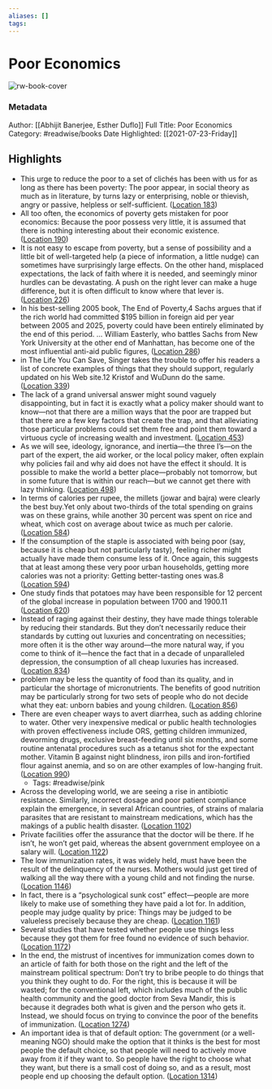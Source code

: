 ```yaml
---
aliases: []
tags:
---
```

# Poor Economics

![rw-book-cover](https://images-na.ssl-images-amazon.com/images/I/41H%2BHb935YL._SL200_.jpg)
### Metadata
Author: [[Abhijit Banerjee, Esther Duflo]]
Full Title: Poor Economics
Category: #readwise/books
Date Highlighted: [[2021-07-23-Friday]]

## Highlights
- This urge to reduce the poor to a set of clichés has been with us for as long as there has been poverty: The poor appear, in social theory as much as in literature, by turns lazy or enterprising, noble or thievish, angry or passive, helpless or self-sufficient. ([Location 183](https://readwise.io/to_kindle?action=open&asin=B007CI81IQ&location=183))
- All too often, the economics of poverty gets mistaken for poor economics: Because the poor possess very little, it is assumed that there is nothing interesting about their economic existence. ([Location 190](https://readwise.io/to_kindle?action=open&asin=B007CI81IQ&location=190))
- It is not easy to escape from poverty, but a sense of possibility and a little bit of well-targeted help (a piece of information, a little nudge) can sometimes have surprisingly large effects. On the other hand, misplaced expectations, the lack of faith where it is needed, and seemingly minor hurdles can be devastating. A push on the right lever can make a huge difference, but it is often difficult to know where that lever is. ([Location 226](https://readwise.io/to_kindle?action=open&asin=B007CI81IQ&location=226))
- In his best-selling 2005 book, The End of Poverty,4 Sachs argues that if the rich world had committed $195 billion in foreign aid per year between 2005 and 2025, poverty could have been entirely eliminated by the end of this period. ... William Easterly, who battles Sachs from New York University at the other end of Manhattan, has become one of the most influential anti-aid public figures, ([Location 286](https://readwise.io/to_kindle?action=open&asin=B007CI81IQ&location=286))
- in The Life You Can Save, Singer takes the trouble to offer his readers a list of concrete examples of things that they should support, regularly updated on his Web site.12 Kristof and WuDunn do the same. ([Location 339](https://readwise.io/to_kindle?action=open&asin=B007CI81IQ&location=339))
- The lack of a grand universal answer might sound vaguely disappointing, but in fact it is exactly what a policy maker should want to know—not that there are a million ways that the poor are trapped but that there are a few key factors that create the trap, and that alleviating those particular problems could set them free and point them toward a virtuous cycle of increasing wealth and investment. ([Location 453](https://readwise.io/to_kindle?action=open&asin=B007CI81IQ&location=453))
- As we will see, ideology, ignorance, and inertia—the three I’s—on the part of the expert, the aid worker, or the local policy maker, often explain why policies fail and why aid does not have the effect it should. It is possible to make the world a better place—probably not tomorrow, but in some future that is within our reach—but we cannot get there with lazy thinking. ([Location 498](https://readwise.io/to_kindle?action=open&asin=B007CI81IQ&location=498))
- In terms of calories per rupee, the millets (jowar and bajra) were clearly the best buy.Yet only about two-thirds of the total spending on grains was on these grains, while another 30 percent was spent on rice and wheat, which cost on average about twice as much per calorie. ([Location 584](https://readwise.io/to_kindle?action=open&asin=B007CI81IQ&location=584))
- If the consumption of the staple is associated with being poor (say, because it is cheap but not particularly tasty), feeling richer might actually have made them consume less of it. Once again, this suggests that at least among these very poor urban households, getting more calories was not a priority: Getting better-tasting ones was.8 ([Location 594](https://readwise.io/to_kindle?action=open&asin=B007CI81IQ&location=594))
- One study finds that potatoes may have been responsible for 12 percent of the global increase in population between 1700 and 1900.11 ([Location 620](https://readwise.io/to_kindle?action=open&asin=B007CI81IQ&location=620))
- Instead of raging against their destiny, they have made things tolerable by reducing their standards. But they don’t necessarily reduce their standards by cutting out luxuries and concentrating on necessities; more often it is the other way around—the more natural way, if you come to think of it—hence the fact that in a decade of unparalleled depression, the consumption of all cheap luxuries has increased. ([Location 834](https://readwise.io/to_kindle?action=open&asin=B007CI81IQ&location=834))
- problem may be less the quantity of food than its quality, and in particular the shortage of micronutrients. The benefits of good nutrition may be particularly strong for two sets of people who do not decide what they eat: unborn babies and young children. ([Location 856](https://readwise.io/to_kindle?action=open&asin=B007CI81IQ&location=856))
- There are even cheaper ways to avert diarrhea, such as adding chlorine to water. Other very inexpensive medical or public health technologies with proven effectiveness include ORS, getting children immunized, deworming drugs, exclusive breast-feeding until six months, and some routine antenatal procedures such as a tetanus shot for the expectant mother. Vitamin B against night blindness, iron pills and iron-fortified flour against anemia, and so on are other examples of low-hanging fruit. ([Location 990](https://readwise.io/to_kindle?action=open&asin=B007CI81IQ&location=990))
    - Tags: #readwise/pink 
- Across the developing world, we are seeing a rise in antibiotic resistance. Similarly, incorrect dosage and poor patient compliance explain the emergence, in several African countries, of strains of malaria parasites that are resistant to mainstream medications, which has the makings of a public health disaster. ([Location 1102](https://readwise.io/to_kindle?action=open&asin=B007CI81IQ&location=1102))
- Private facilities offer the assurance that the doctor will be there. If he isn’t, he won’t get paid, whereas the absent government employee on a salary will. ([Location 1122](https://readwise.io/to_kindle?action=open&asin=B007CI81IQ&location=1122))
- The low immunization rates, it was widely held, must have been the result of the delinquency of the nurses. Mothers would just get tired of walking all the way there with a young child and not finding the nurse. ([Location 1146](https://readwise.io/to_kindle?action=open&asin=B007CI81IQ&location=1146))
- In fact, there is a “psychological sunk cost” effect—people are more likely to make use of something they have paid a lot for. In addition, people may judge quality by price: Things may be judged to be valueless precisely because they are cheap. ([Location 1161](https://readwise.io/to_kindle?action=open&asin=B007CI81IQ&location=1161))
- Several studies that have tested whether people use things less because they got them for free found no evidence of such behavior. ([Location 1172](https://readwise.io/to_kindle?action=open&asin=B007CI81IQ&location=1172))
- In the end, the mistrust of incentives for immunization comes down to an article of faith for both those on the right and the left of the mainstream political spectrum: Don’t try to bribe people to do things that you think they ought to do. For the right, this is because it will be wasted; for the conventional left, which includes much of the public health community and the good doctor from Seva Mandir, this is because it degrades both what is given and the person who gets it. Instead, we should focus on trying to convince the poor of the benefits of immunization. ([Location 1274](https://readwise.io/to_kindle?action=open&asin=B007CI81IQ&location=1274))
- An important idea is that of default option: The government (or a well-meaning NGO) should make the option that it thinks is the best for most people the default choice, so that people will need to actively move away from it if they want to. So people have the right to choose what they want, but there is a small cost of doing so, and as a result, most people end up choosing the default option. ([Location 1314](https://readwise.io/to_kindle?action=open&asin=B007CI81IQ&location=1314))
